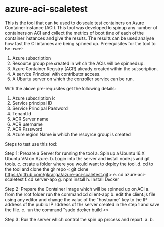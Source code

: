 # azure-aci-scaletest
This is the tool that can be used to do scale test containers on Azure Container Instance (ACI). This tool was developed to spinup any number of containers on ACI and collect the metrics of boot time of each of the container instances and give the results. The results can be used analyse how fast the CI intances are  being spinned up.
Prerequisites for the tool to be used:
 1. Azure subscription
 2. Resource group pre created in which the ACIs will be spinned up.
 3. Azure Container Registry (ACR) already created within the subscription.
 4. A service Principal with contributor access.
 5. A Ubuntu server on which the controller service can be run.
 
 With the above pre-requisites get the following details:
 1. Azure subscription Id
 2. Service principal ID
 3. Service Principal Password
 4. Tenant Id
 5. ACR Server name
 6. ACR username
 7. ACR Password
 8. Azure region Name in which the resoyrce group is created
 
 Steps to test use this tool:
 
 Step 1: Prepare a Server for running the tool
  a. Spin up a Ubuntu 16.X Ubuntu VM on Azure.
  b. Login into the server and install node.js and git tools.
  c. create a folder where you would want to deploy the tool.
  d. cd to the tool and clone the git repo < git clone https://github.com/gkranga/azure-aci-scaletest.git >
  e. cd azure-aci-scaletest
  f. cd server-app
  g. npm install
  h. Install Docker
  
 
 Step 2: Prepare the Container image which will be spinned up on ACI
  a. from the root folder run the command cd client-app
  b. edit the client.js file using any editor and change the value of the "hostname" key to the IP address of the public IP address of the server created in the step 1 and save the file.
  c. run the command "sudo docker build <<ACR username>>
 
 
 Step 3: Run the server which control the spin up process and report.
  a. 
  b. 
  
